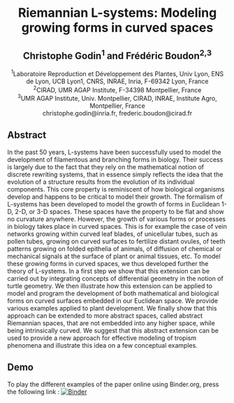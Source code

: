 <center>

# Riemannian L-systems: Modeling growing forms in curved spaces

## Christophe Godin<sup>1</sup> and Frédéric Boudon<sup>2,3</sup>
</center>


<center>
<sup>1</sup>Laboratoire Reproduction et Développement des Plantes, Univ Lyon, ENS de Lyon, UCB Lyon1, CNRS,
INRAE, Inria, F-69342 Lyon, France
</center>

<center>
<sup>2</sup>CIRAD, UMR AGAP Institute, F-34398 Montpellier, France
</center>
<center>
<sup>3</sup>UMR AGAP Institute, Univ. Montpellier, CIRAD, INRAE, Institute Agro, Montpellier, France
</center>

<center>
christophe.godin@inria.fr, frederic.boudon@cirad.fr
</center>


## Abstract

In the past 50 years, L-systems have been successfully used to model the development of filamentous and branching forms in biology. Their success is largely due to the fact that they rely on the mathematical notion of discrete rewriting systems, that in essence simply reflects the idea that the evolution of a structure results from the evolution of its individual components. This core property is reminiscent of how biological organisms develop and happens to be critical to model their growth. The formalism of L-systems has been developed to model the growth of forms in Euclidean 1-D, 2-D, or 3-D spaces. These spaces have the property to be flat and show no curvature anywhere. However, the growth of various forms or processes in biology takes place in curved spaces. This is for example the case of vein networks growing within curved leaf blades, of unicellular tubes, such as pollen tubes, growing on curved surfaces to fertilize distant ovules, of teeth patterns growing on folded epithelia of animals, of diffusion of chemical or mechanical signals at the surface of plant or animal tissues, etc. To model these growing forms in curved spaces, we thus developed further the theory of L-systems. In a first step we show that this extension can be carried out by integrating concepts of differential geometry in the notion of turtle geometry. We then illustrate how this extension can be applied to model and program the development of both mathematical and biological forms on curved surfaces embedded in our Euclidean space. We provide various examples applied to plant development. We finally show that this approach can be extended to more abstract spaces, called abstract Riemannian spaces, that are not embedded into any higher space, while being intrinsically curved. We suggest that this abstract extension can be used to provide a new approach for effective modeling of tropism phenomena and illustrate this idea on a few conceptual examples.

## Demo
To play the different examples of the paper online using Binder.org, press the following link :
[![Binder](https://mybinder.org/badge_logo.svg)](https://mybinder.org/v2/gh/fredboudon/RiemannianLsystems/paper24?labpath=notebooks%2FPaperExamples.ipynb)
